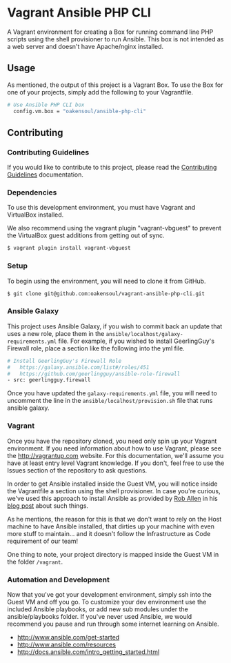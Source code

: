 # Vagrant Ansible PHP CLI

A Vagrant environment for creating a Box for running command line PHP scripts using the shell provisioner to run
Ansible. This box is not intended as a web server and doesn't have Apache/nginx installed.

## Usage
As mentioned, the output of this project is a Vagrant Box. To use the Box for one of your projects, simply
add the following to your Vagrantfile.

```bash
# Use Ansible PHP CLI box
  config.vm.box = "oakensoul/ansible-php-cli"
```

## Contributing
### Contributing Guidelines
If you would like to contribute to this project, please read the [Contributing Guidelines](CONTRIBUTING.md)
documentation.

### Dependencies

To use this development environment, you must have Vagrant and VirtualBox installed.

We also recommend using the vagrant plugin "vagrant-vbguest" to prevent the VirtualBox guest additions from getting
out of sync.

```bash
$ vagrant plugin install vagrant-vbguest
```

### Setup

To begin using the environment, you will need to clone it from GitHub.

```bash
$ git clone git@github.com:oakensoul/vagrant-ansible-php-cli.git
```

### Ansible Galaxy

This project uses Ansible Galaxy, if you wish to commit back an update that uses a new role, place them in the
`ansible/localhost/galaxy-requirements.yml` file. For example, if you wished to install GeerlingGuy's Firewall role,
place a section like the following into the yml file.

```bash
# Install GeerlingGuy's Firewall Role
#   https://galaxy.ansible.com/list#/roles/451
#   https://github.com/geerlingguy/ansible-role-firewall
- src: geerlingguy.firewall
```

Once you have updated the `galaxy-requirements.yml` file, you will need to uncomment the line in the
`ansible/localhost/provision.sh` file that runs ansible galaxy.

### Vagrant

Once you have the repository cloned, you need only spin up your Vagrant environment. If you need information about
how to use Vagrant, please see the http://vagrantup.com website. For this documentation, we'll assume you have at
least entry level Vagrant knowledge. If you don't, feel free to use the Issues section of the repository to ask questions.

In order to get Ansible installed inside the Guest VM, you will notice inside the Vagrantfile a section using the
shell provisioner. In case you're curious, we've used this approach to install Ansible as provided by
[Rob Allen](https://github.com/akrabat) in his
[blog post](http://akrabat.com/computing/provisioning-with-ansible-within-the-vagrant-guest/) about such things.

As he mentions, the reason for this is that we don't want to rely on the Host machine to have Ansible installed, that
dirties up your machine with even more stuff to maintain... and it doesn't follow the Infrastructure as Code requirement
of our team!

One thing to note, your project directory is mapped inside the Guest VM in the folder `/vagrant`.

### Automation and Development

Now that you've got your development environment, simply ssh into the Guest VM and off you go. To customize your
dev environment use the included Ansible playbooks, or add new sub modules under the ansible/playbooks folder. If
you've never used Ansible, we would recommend you pause and run through some internet learning on Ansible.

* http://www.ansible.com/get-started
* http://www.ansible.com/resources
* http://docs.ansible.com/intro_getting_started.html
